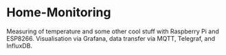 # Home-Monitoring

Measuring of temperature and some other cool stuff with Raspberry Pi and ESP8266. Visualisation via Grafana, data transfer via MQTT, Telegraf, and InfluxDB.
